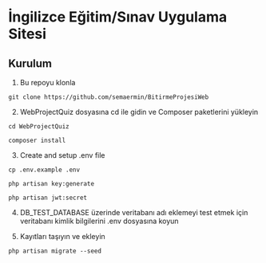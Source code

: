 # İngilizce Eğitim/Sınav Uygulama Sitesi


## Kurulum
1. Bu repoyu klonla
```
git clone https://github.com/semaermin/BitirmeProjesiWeb
```

2. WebProjectQuiz dosyasına cd ile gidin ve Composer paketlerini yükleyin
```
cd WebProjectQuiz
```
```
composer install
```

3. Create and setup .env file
```
cp .env.example .env
```
```
php artisan key:generate
```
```
php artisan jwt:secret
```

4. DB_TEST_DATABASE üzerinde veritabanı adı eklemeyi test etmek için veritabanı kimlik bilgilerini .env dosyasına koyun


6. Kayıtları taşıyın ve ekleyin
```
php artisan migrate --seed
```
